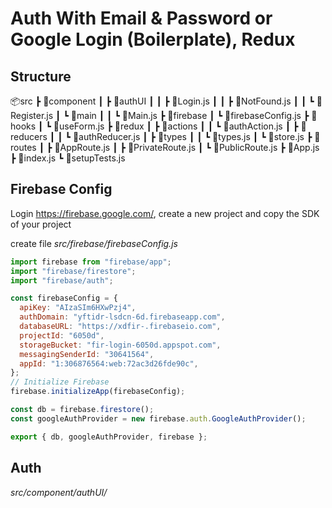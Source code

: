 # Auth With Email & Password or Google Login (Boilerplate), Redux

## Structure

📦src
┣ 📂component
┃ ┣ 📂authUI
┃ ┃ ┣ 📜Login.js
┃ ┃ ┣ 📜NotFound.js
┃ ┃ ┗ 📜Register.js
┃ ┗ 📂main
┃ ┃ ┗ 📜Main.js
┣ 📂firebase
┃ ┗ 📜firebaseConfig.js
┣ 📂hooks
┃ ┗ 📜useForm.js
┣ 📂redux
┃ ┣ 📂actions
┃ ┃ ┗ 📜authAction.js
┃ ┣ 📂reducers
┃ ┃ ┗ 📜authReducer.js
┃ ┣ 📂types
┃ ┃ ┗ 📜types.js
┃ ┗ 📜store.js
┣ 📂routes
┃ ┣ 📜AppRoute.js
┃ ┣ 📜PrivateRoute.js
┃ ┗ 📜PublicRoute.js
┣ 📜App.js
┣ 📜index.js
┗ 📜setupTests.js

## Firebase Config

Login https://firebase.google.com/,
create a new project and copy the SDK of your project

create file _src/firebase/firebaseConfig.js_

```js
import firebase from "firebase/app";
import "firebase/firestore";
import "firebase/auth";

const firebaseConfig = {
  apiKey: "AIzaSIm6HXwPzj4",
  authDomain: "yftidr-lsdcn-6d.firebaseapp.com",
  databaseURL: "https://xdfir-.firebaseio.com",
  projectId: "6050d",
  storageBucket: "fir-login-6050d.appspot.com",
  messagingSenderId: "30641564",
  appId: "1:306876564:web:72ac3d26fde90c",
};
// Initialize Firebase
firebase.initializeApp(firebaseConfig);

const db = firebase.firestore();
const googleAuthProvider = new firebase.auth.GoogleAuthProvider();

export { db, googleAuthProvider, firebase };
```

## Auth

_src/component/authUI/_
